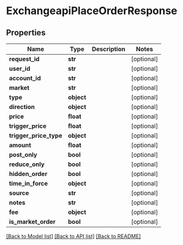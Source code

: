 # ExchangeapiPlaceOrderResponse

## Properties
Name | Type | Description | Notes
------------ | ------------- | ------------- | -------------
**request_id** | **str** |  | [optional] 
**user_id** | **str** |  | [optional] 
**account_id** | **str** |  | [optional] 
**market** | **str** |  | [optional] 
**type** | **object** |  | [optional] 
**direction** | **object** |  | [optional] 
**price** | **float** |  | [optional] 
**trigger_price** | **float** |  | [optional] 
**trigger_price_type** | **object** |  | [optional] 
**amount** | **float** |  | [optional] 
**post_only** | **bool** |  | [optional] 
**reduce_only** | **bool** |  | [optional] 
**hidden_order** | **bool** |  | [optional] 
**time_in_force** | **object** |  | [optional] 
**source** | **str** |  | [optional] 
**notes** | **str** |  | [optional] 
**fee** | **object** |  | [optional] 
**is_market_order** | **bool** |  | [optional] 

[[Back to Model list]](../README.md#documentation-for-models) [[Back to API list]](../README.md#documentation-for-api-endpoints) [[Back to README]](../README.md)

